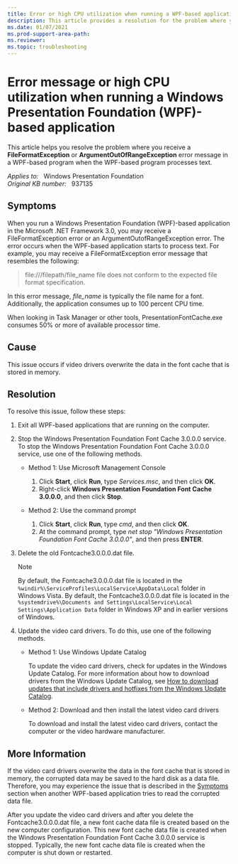 ```yaml
---
title: Error or high CPU utilization when running a WPF-based application
description: This article provides a resolution for the problem where you receive a FileFormatException or ArgumentOutOfRangeException error message in a WPF-based program when the WPF-based program processes text.
ms.date: 01/07/2021
ms.prod-support-area-path:
ms.reviewer: 
ms.topic: troubleshooting
---
```

# Error message or high CPU utilization when running a Windows Presentation Foundation (WPF)-based application

This article helps you resolve the problem where you receive a **FileFormatException** or **ArgumentOutOfRangeException** error message in a WPF-based program when the WPF-based program processes text.

_Applies to:_ &nbsp; Windows Presentation Foundation  
_Original KB number:_ &nbsp; 937135

## Symptoms

When you run a Windows Presentation Foundation (WPF)-based application in the Microsoft .NET Framework 3.0, you may receive a FileFormatException error or an ArgumentOutofRangeException error. The error occurs when the WPF-based application starts to process text. For example, you may receive a FileFormatException error message that resembles the following:

> file:///filepath/file_name file does not conform to the expected file format specification.

In this error message, *file_name* is typically the file name for a font. Additionally, the application consumes up to 100 percent CPU time.

When looking in Task Manager or other tools, PresentationFontCache.exe consumes 50% or more of available processor time.

## Cause

This issue occurs if video drivers overwrite the data in the font cache that is stored in memory.

## Resolution

To resolve this issue, follow these steps:

1. Exit all WPF-based applications that are running on the computer.
1. Stop the Windows Presentation Foundation Font Cache 3.0.0.0 service. To stop the Windows Presentation Foundation Font Cache 3.0.0.0 service, use one of the following methods.

    - Method 1: Use Microsoft Management Console
  
      1. Click **Start**, click **Run**, type *Services.msc*, and then click **OK**.
      1. Right-click **Windows Presentation Foundation Font Cache 3.0.0.0**, and then click **Stop**.
  
    - Method 2: Use the command prompt

      1. Click **Start**, click **Run**, type *cmd*, and then click **OK**.
      1. At the command prompt, type *net stop "Windows Presentation Foundation Font Cache 3.0.0.0"*, and then press **ENTER**.

1. Delete the old Fontcache3.0.0.0.dat file.

    > [!NOTE]
    > By default, the Fontcache3.0.0.0.dat file is located in the `%windir%\ServiceProfiles\LocalService\AppData\Local` folder in Windows Vista. By default, the Fontcache3.0.0.0.dat file is located in the `%systemdrive%\Documents and Settings\LocalService\Local Settings\Application Data` folder in Windows XP and in earlier versions of Windows.

1. Update the video card drivers. To do this, use one of the following methods.

    - Method 1: Use Windows Update Catalog

      To update the video card drivers, check for updates in the Windows Update Catalog. For more information about how to download drivers from the Windows Update Catalog, see [How to download updates that include drivers and hotfixes from the Windows Update Catalog](/troubleshoot/windows-client/deployment/download-updates-drivers-hotfixes-windows-update-catalog).

    - Method 2: Download and then install the latest video card drivers

      To download and install the latest video card drivers, contact the computer or the video hardware manufacturer.

## More Information

If the video card drivers overwrite the data in the font cache that is stored in memory, the corrupted data may be saved to the hard disk as a data file. Therefore, you may experience the issue that is described in the [Symptoms](#symptoms) section when another WPF-based application tries to read the corrupted data file.

After you update the video card drivers and after you delete the Fontcache3.0.0.0.dat file, a new font cache data file is created based on the new computer configuration. This new font cache data file is created when the Windows Presentation Foundation Font Cache 3.0.0.0 service is stopped. Typically, the new font cache data file is created when the computer is shut down or restarted.
